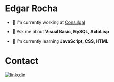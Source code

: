 # Edgar Rocha

- 🔭 I’m currently working at [Consulgal](https://consulgal.pt/)

- 💬 Ask me about **Visual Basic, MySQL, AutoLisp**

- 🌱 I’m currently learning **JavaScript, CSS, HTML**

# Contact

<a href="https://www.linkedin.com/in/edgar-rocha-71722018a/" target="_blank">
  <img align="center" src="https://img.shields.io/badge/-Edgar Rocha-05122A?style=flat&logo=linkedin" alt="linkedin"/>
</a>
